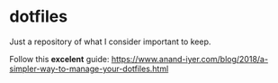 # dotfiles

Just a repository of what I consider important to keep.

Follow this **excelent** guide: https://www.anand-iyer.com/blog/2018/a-simpler-way-to-manage-your-dotfiles.html
